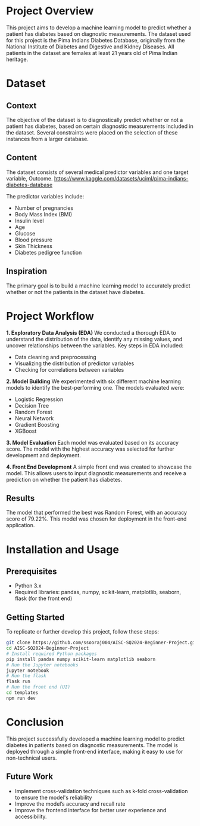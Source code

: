 # Project Overview
This project aims to develop a machine learning model to predict whether a patient has diabetes based on diagnostic measurements. The dataset used for this project is the Pima Indians Diabetes Database, originally from the National Institute of Diabetes and Digestive and Kidney Diseases. All patients in the dataset are females at least 21 years old of Pima Indian heritage.

# Dataset
## Context
The objective of the dataset is to diagnostically predict whether or not a patient has diabetes, based on certain diagnostic measurements included in the dataset. Several constraints were placed on the selection of these instances from a larger database.

## Content
The dataset consists of several medical predictor variables and one target variable, Outcome. 
https://www.kaggle.com/datasets/uciml/pima-indians-diabetes-database 

The predictor variables include:
- Number of pregnancies
- Body Mass Index (BMI)
- Insulin level
- Age
- Glucose
- Blood pressure
- Skin Thickness
- Diabetes pedigree function

## Inspiration
The primary goal is to build a machine learning model to accurately predict whether or not the patients in the dataset have diabetes.

# Project Workflow
**1. Exploratory Data Analysis (EDA)**
We conducted a thorough EDA to understand the distribution of the data, identify any missing values, and uncover relationships between the variables. Key steps in EDA included:
- Data cleaning and preprocessing
- Visualizing the distribution of predictor variables
- Checking for correlations between variables

**2. Model Building**
We experimented with six different machine learning models to identify the best-performing one. The models evaluated were:
- Logistic Regression
- Decision Tree
- Random Forest
- Neural Network
- Gradient Boosting
- XGBoost

**3. Model Evaluation**
Each model was evaluated based on its accuracy score. The model with the highest accuracy was selected for further development and deployment.

**4. Front End Development**
A simple front end was created to showcase the model. This allows users to input diagnostic measurements and receive a prediction on whether the patient has diabetes.

## Results
The model that performed the best was Random Forest, with an accuracy score of 79.22%. This model was chosen for deployment in the front-end application.

# Installation and Usage
## Prerequisites
- Python 3.x
- Required libraries: pandas, numpy, scikit-learn, matplotlib, seaborn, flask (for the front end)

## Getting Started
To replicate or further develop this project, follow these steps:
```bash
git clone https://github.com/ssooraj004/AISC-SQ2024-Beginner-Project.git
cd AISC-SQ2024-Beginner-Project
# Install required Python packages
pip install pandas numpy scikit-learn matplotlib seaborn
# Run the Jupyter notebooks
jupyter notebook
# Run the flask
flask run
# Run the front end (UI)
cd templates
npm run dev
```

# Conclusion
This project successfully developed a machine learning model to predict diabetes in patients based on diagnostic measurements. The model is deployed through a simple front-end interface, making it easy to use for non-technical users.

## Future Work
- Implement cross-validation techniques such as k-fold cross-validation to ensure the model's reliability
- Improve the model’s accuracy and recall rate
- Improve the frontend interface for better user experience and accessibility.
